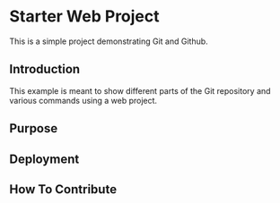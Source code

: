 # Starter Web Project

This is a simple project demonstrating Git and Github.

## Introduction

This example is meant to show different parts of the Git repository and various commands using a web project.

## Purpose

## Deployment

## How To Contribute